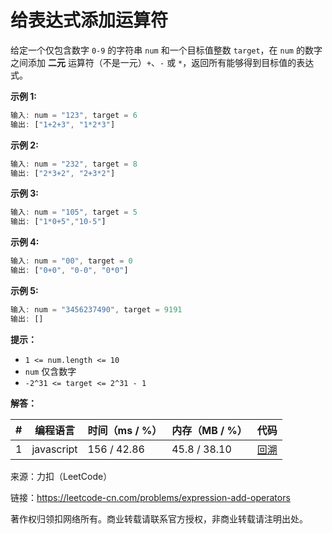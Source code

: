 # 给表达式添加运算符

给定一个仅包含数字 `0-9` 的字符串 `num` 和一个目标值整数 `target`，在 `num` 的数字之间添加 **二元** 运算符（不是一元）`+`、`-` 或 `*`，返回所有能够得到目标值的表达式。

**示例 1:**

``` javascript
输入: num = "123", target = 6
输出: ["1+2+3", "1*2*3"]
```

**示例 2:**

``` javascript
输入: num = "232", target = 8
输出: ["2*3+2", "2+3*2"]
```

**示例 3:**

``` javascript
输入: num = "105", target = 5
输出: ["1*0+5","10-5"]
```

**示例 4:**

``` javascript
输入: num = "00", target = 0
输出: ["0+0", "0-0", "0*0"]
```

**示例 5:**

``` javascript
输入: num = "3456237490", target = 9191
输出: []
```

**提示：**

- `1 <= num.length <= 10`
- `num` 仅含数字
- `-2^31 <= target <= 2^31 - 1`

**解答：**

**#**|**编程语言**|**时间（ms / %）**|**内存（MB / %）**|**代码**
--|--|--|--|--
1|javascript|156 / 42.86|45.8 / 38.10|[回溯](./javascript/ac_v1.js)

来源：力扣（LeetCode）

链接：https://leetcode-cn.com/problems/expression-add-operators

著作权归领扣网络所有。商业转载请联系官方授权，非商业转载请注明出处。
